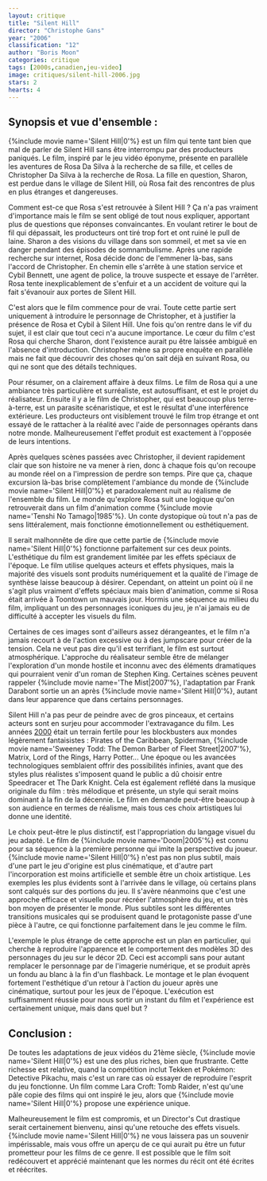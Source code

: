 ```yaml
---
layout: critique
title: "Silent Hill"
director: "Christophe Gans"
year: "2006"
classification: "12"
author: "Boris Moon"
categories: critique
tags: [2000s,canadien,jeu-video]
image: critiques/silent-hill-2006.jpg
stars: 2
hearts: 4
---
```


## Synopsis et vue d'ensemble :

{%include movie name='Silent Hill|0'%} est un film qui tente tant bien que mal de parler de Silent Hill sans être interrompu par des producteurs paniqués. Le film, inspiré par le jeu vidéo éponyme, présente en parallèle les aventures de Rosa Da Silva à la recherche de sa fille, et celles de Christopher Da Silva à la recherche de Rosa. La fille en question, Sharon, est perdue dans le village de Silent Hill, où Rosa fait des rencontres de plus en plus étranges et dangereuses.

Comment est-ce que Rosa s'est retrouvée à Silent Hill ? Ça n'a pas vraiment d'importance mais le film se sent obligé de tout nous expliquer, apportant plus de questions que réponses convaincantes. En voulant retirer le bout de fil qui dépassait, les producteurs ont tiré trop fort et ont ruiné le pull de laine. Sharon a des visions du village dans son sommeil, et met sa vie en danger pendant des épisodes de somnambulisme. Après une rapide recherche sur internet, Rosa décide donc de l'emmener là-bas, sans l'accord de Christopher. En chemin elle s'arrête à une station service et Cybil Bennett, une agent de police, la trouve suspecte et essaye de l'arrêter. Rosa tente inexplicablement de s'enfuir et a un accident de voiture qui la fait s'évanouir aux portes de Silent Hill.

C'est alors que le film commence pour de vrai. Toute cette partie sert uniquement à introduire le personnage de Christopher, et à justifier la présence de Rosa et Cybil à Silent Hill. Une fois qu'on rentre dans le vif du sujet, il est clair que tout ceci n'a aucune importance. Le cœur du film c'est Rosa qui cherche Sharon, dont l'existence aurait pu être laissée ambiguë en l'absence d'introduction. Christopher mène sa propre enquête en parallèle mais ne fait que découvrir des choses qu'on sait déjà en suivant Rosa, ou qui ne sont que des détails techniques.

Pour résumer, on a clairement affaire à deux films. Le film de Rosa qui a une ambiance très particulière et surréaliste, est autosuffisant, et est le projet du réalisateur. Ensuite il y a le film de Christopher, qui est beaucoup plus terre-à-terre, est un parasite scénaristique, et est le résultat d'une interférence extérieure. Les producteurs ont visiblement trouvé le film trop étrange et ont essayé de le rattacher à la réalité avec l'aide de personnages opérants dans notre monde. Malheureusement l'effet produit est exactement à l'opposée de leurs intentions.

Après quelques scènes passées avec Christopher, il devient rapidement clair que son histoire ne va mener à rien, donc à chaque fois qu'on recoupe au monde réel on a l'impression de perdre son temps. Pire que ça, chaque excursion là-bas brise complètement l'ambiance du monde de {%include movie name='Silent Hill|0'%} et paradoxalement nuit au réalisme de l'ensemble du film. Le monde qu'explore Rosa suit une logique qu'on retrouverait dans un film d'animation comme {%include movie name='Tenshi No Tamago|1985'%}. Un conte dystopique où tout n'a pas de sens littéralement, mais fonctionne émotionnellement ou esthétiquement.

Il serait malhonnête de dire que cette partie de {%include movie name='Silent Hill|0'%} fonctionne parfaitement sur ces deux points. L'esthétique du film est grandement limitée par les effets spéciaux de l'époque. Le film utilise quelques acteurs et effets physiques, mais la majorité des visuels sont produits numériquement et la qualité de l'image de synthèse laisse beaucoup à désirer. Cependant, on atteint un point où il ne s'agit plus vraiment d'effets spéciaux mais bien d'animation, comme si Rosa était arrivée à Toontown un mauvais jour. Hormis une séquence au milieu du film, impliquant un des personnages iconiques du jeu, je n'ai jamais eu de difficulté à accepter les visuels du film.

Certaines de ces images sont d'ailleurs assez dérangeantes, et le film n'a jamais recourt à de l'action excessive ou à des jumpscare pour créer de la tension. Cela ne veut pas dire qu'il est terrifiant, le film est surtout atmosphérique. L'approche du réalisateur semble être de mélanger l'exploration d'un monde hostile et inconnu avec des éléments dramatiques qui pourraient venir d'un roman de Stephen King. Certaines scènes peuvent rappeler {%include movie name='The Mist|2007'%}, l'adaptation par Frank Darabont sortie un an après {%include movie name='Silent Hill|0'%}, autant dans leur apparence que dans certains personnages.

Silent Hill n'a pas peur de peindre avec de gros pinceaux, et certains acteurs sont en surjeu pour accommoder l'extravagance du film. Les années [2000](2000s) était un terrain fertile pour les blockbusters aux mondes légèrement fantaisistes : Pirates of the Caribbean, Spiderman, {%include movie name='Sweeney Todd: The Demon Barber of Fleet Street|2007'%}, Matrix, Lord of the Rings, Harry Potter... Une époque ou les avancées technologiques semblaient offrir des possibilités infinies, avant que des styles plus réalistes s'imposent quand le public a dû choisir entre Speedracer et The Dark Knight. Cela est également reflété dans la musique originale du film : très mélodique et présente, un style qui serait moins dominant à la fin de la décennie. Le film en demande peut-être beaucoup à son audience en termes de réalisme, mais tous ces choix artistiques lui donne une identité.

Le choix peut-être le plus distinctif, est l'appropriation du langage visuel du jeu adapté. Le film de {%include movie name='Doom|2005'%} est connu pour sa séquence à la première personne qui imite la perspective du joueur. {%include movie name='Silent Hill|0'%} n'est pas non plus subtil, mais d'une part le jeu d'origine est plus cinématique, et d'autre part l'incorporation est moins artificielle et semble être un choix artistique. Les exemples les plus évidents sont à l'arrivée dans le village, où certains plans sont calqués sur des portions du jeu. Il s'avère néanmoins que c'est une approche efficace et visuelle pour récréer l'atmosphère du jeu, et un très bon moyen de présenter le monde. Plus subtiles sont les différentes transitions musicales qui se produisent quand le protagoniste passe d'une pièce à l'autre, ce qui fonctionne parfaitement dans le jeu comme le film.

L'exemple le plus étrange de cette approche est un plan en particulier, qui cherche à reproduire l'apparence et le comportement des modèles 3D des personnages du jeu sur le décor 2D. Ceci est accompli sans pour autant remplacer le personnage par de l'imagerie numérique, et se produit après un fondu au blanc à la fin d'un flashback. Le montage et le plan évoquent fortement l'esthétique d'un retour à l'action du joueur après une cinématique, surtout pour les jeux de l'époque. L'exécution est suffisamment réussie pour nous sortir un instant du film et l'expérience est certainement unique, mais dans quel but ?

## Conclusion :

De toutes les adaptations de jeux vidéos du 21ème siècle, {%include movie name='Silent Hill|0'%} est une des plus riches, bien que frustrante. Cette richesse est relative, quand la compétition inclut Tekken et Pokémon: Detective Pikachu, mais c'est un rare cas où essayer de reproduire l'esprit du jeu fonctionne. Un film comme Lara Croft: Tomb Raider, n'est qu'une pâle copie des films qui ont inspiré le jeu, alors que {%include movie name='Silent Hill|0'%} propose une expérience unique.

Malheureusement le film est compromis, et un Director's Cut drastique serait certainement bienvenu, ainsi qu'une retouche des effets visuels. {%include movie name='Silent Hill|0'%} ne vous laissera pas un souvenir impérissable, mais vous offre un aperçu de ce qui aurait pu être un futur prometteur pour les films de ce genre. Il est possible que le film soit redécouvert et apprécié maintenant que les normes du récit ont été écrites et réécrites.
